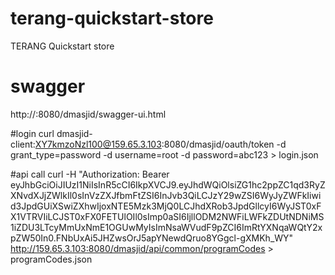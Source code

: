 # terang-quickstart-store
TERANG Quickstart store


# swagger
http://<host>:8080/dmasjid/swagger-ui.html


#login
curl dmasjid-client:XY7kmzoNzl100@159.65.3.103:8080/dmasjid/oauth/token -d grant_type=password -d username=root -d password=abc123 > login.json

#api call
curl -H "Authorization: Bearer eyJhbGciOiJIUzI1NiIsInR5cCI6IkpXVCJ9.eyJhdWQiOlsiZG1hc2ppZC1qd3RyZXNvdXJjZWlkIl0sInVzZXJfbmFtZSI6InJvb3QiLCJzY29wZSI6WyJyZWFkIiwid3JpdGUiXSwiZXhwIjoxNTE5Mzk3MjQ0LCJhdXRob3JpdGllcyI6WyJST0xFX1VTRVIiLCJST0xFX0FETUlOIl0sImp0aSI6IjllODM2NWFiLWFkZDUtNDNiMS1iZDU3LTcyMmUxNmE1OGUwMyIsImNsaWVudF9pZCI6ImRtYXNqaWQtY2xpZW50In0.FNbUxAi5JHZwsOrJ5apYNewdQruo8YGgcl-gXMKh_WY" http://159.65.3.103:8080/dmasjid/api/common/programCodes  > programCodes.json
